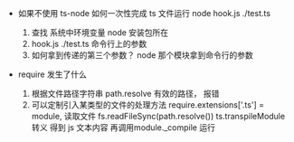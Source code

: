 - 如果不使用 ts-node 如何一次性完成 ts 文件运行
  node hook.js ./test.ts
  1. 查找 系统中环境变量 node 安装包所在
  2. hook.js ./test.ts 命令行上的参数
  3. 如何拿到传递的第三个参数？  node 那个模块拿到命令行的参数

- require 发生了什么
  1. 根据文件路径字符串 
    path.resolve 有效的路径， 报错
  2. 可以定制引入某类型的文件的处理方法
    require.extensions['.ts'] = module,
    读取文件 fs.readFileSync(path.resolve())
    ts.transpileModule 转义
    得到 js 文本内容
    再调用module._compile  运行